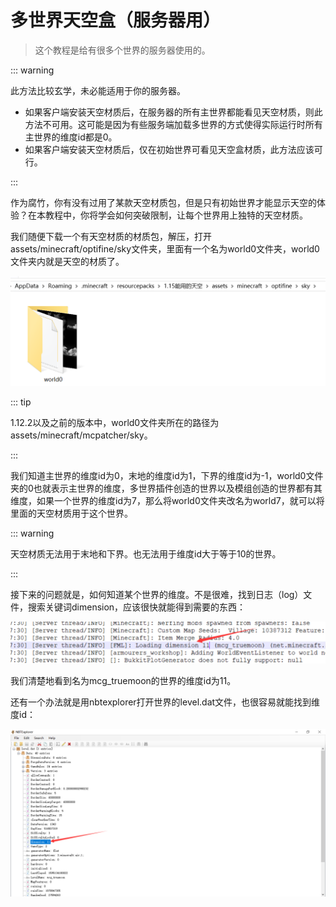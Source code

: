 # 多世界天空盒（服务器用）

> 这个教程是给有很多个世界的服务器使用的。

::: warning

此方法比较玄学，未必能适用于你的服务器。

- 如果客户端安装天空材质后，在服务器的所有主世界都能看见天空材质，则此方法不可用。这可能是因为有些服务端加载多世界的方式使得实际运行时所有主世界的维度id都是0。
- 如果客户端安装天空材质后，仅在初始世界可看见天空盒材质，此方法应该可行。

:::

作为腐竹，你有没有过用了某款天空材质包，但是只有初始世界才能显示天空的体验？在本教程中，你将学会如何突破限制，让每个世界用上独特的天空材质。

我们随便下载一个有天空材质的材质包，解压，打开assets/minecraft/optifine/sky文件夹，里面有一个名为world0文件夹，world0文件夹内就是天空的材质了。

![image-20200719121126550](multiverse-sky.assets/image-20200719121126550.png)

::: tip

1.12.2以及之前的版本中，world0文件夹所在的路径为assets/minecraft/mcpatcher/sky。

:::

我们知道主世界的维度id为0，末地的维度id为1，下界的维度id为-1，world0文件夹的0也就表示主世界的维度，多世界插件创造的世界以及模组创造的世界都有其维度，如果一个世界的维度id为7，那么将world0文件夹改名为world7，就可以将里面的天空材质用于这个世界。

::: warning

天空材质无法用于末地和下界。也无法用于维度id大于等于10的世界。

:::

接下来的问题就是，如何知道某个世界的维度。不是很难，找到日志（log）文件，搜索关键词dimension，应该很快就能得到需要的东西：

![image-20200719125108825](multiverse-sky.assets/image-20200719125108825.png)

我们清楚地看到名为mcg_truemoon的世界的维度id为11。

还有一个办法就是用nbtexplorer打开世界的level.dat文件，也很容易就能找到维度id：

![image-20200719125529965](multiverse-sky.assets/image-20200719125529965.png)

